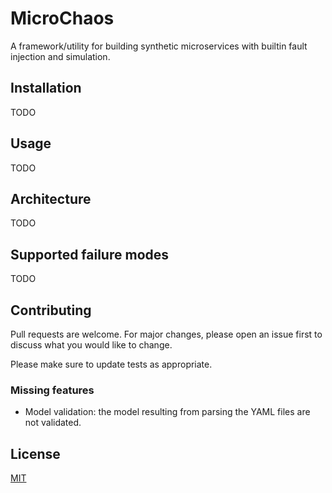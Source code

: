 # MicroChaos

A framework/utility for building synthetic microservices with builtin fault injection and simulation.

## Installation

TODO

## Usage

TODO

## Architecture

TODO

## Supported failure modes

TODO

## Contributing
Pull requests are welcome. For major changes, please open an issue first to discuss what you would like to change.

Please make sure to update tests as appropriate.

### Missing features

- Model validation: the model resulting from parsing the YAML files are not validated.  

## License
[MIT](https://choosealicense.com/licenses/mit/)